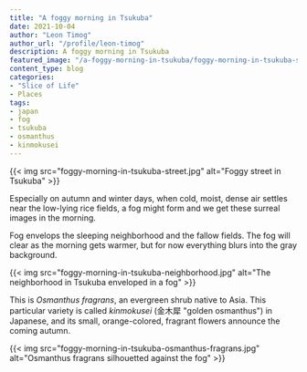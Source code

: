 ```yaml
---
title: "A foggy morning in Tsukuba"
date: 2021-10-04
author: "Leon Timog"
author_url: "/profile/leon-timog"
description: A foggy morning in Tsukuba
featured_image: "/a-foggy-morning-in-tsukuba/foggy-morning-in-tsukuba-street.jpg"
content_type: blog
categories:
- "Slice of Life"
- Places
tags:
- japan
- fog
- tsukuba
- osmanthus
- kinmokusei
---
```

{{< img src="foggy-morning-in-tsukuba-street.jpg" alt="Foggy street in Tsukuba" >}}

Especially on autumn and winter days, when cold, moist, dense air settles near the low-lying rice fields, a fog might form and we get these surreal images in the morning.

Fog envelops the sleeping neighborhood and the fallow fields. The fog will clear as the morning gets warmer, but for now everything blurs into the gray background.

{{< img src="foggy-morning-in-tsukuba-neighborhood.jpg" alt="The neighborhood in Tsukuba enveloped in a fog" >}}

This is *Osmanthus fragrans*, an evergreen shrub native to Asia. This particular variety is called *kinmokusei* (金木犀 "golden osmanthus") in Japanese, and its small, orange-colored, fragrant flowers announce the coming autumn.

{{< img src="foggy-morning-in-tsukuba-osmanthus-fragrans.jpg" alt="Osmanthus fragrans silhouetted against the fog" >}}
